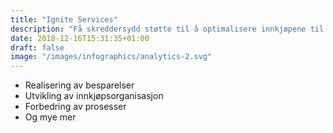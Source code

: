 ```yaml
---
title: "Ignite Services"
description: "Få skreddersydd støtte til å optimalisere innkjøpene til din virksomhet fra våre erfarne konsulenter​"
date: 2018-12-16T15:31:35+01:00
draft: false
image: "/images/infographics/analytics-2.svg"
---
```


+ <i class="fas fa-hand-holding-usd" style="color: #ebaf41;"></i>Realisering av besparelser​
+ <i class="fas fa-sitemap" style=" color: #ebaf41;"></i>Utvikling av innkjøpsorganisasjon​
+ <i class="fas fa-chart-line" style="color: #ebaf41;"></i>Forbedring av prosesser​
+ <i class="fas fa-list-alt" style="color: #ebaf41;"></i>Og mye mer

